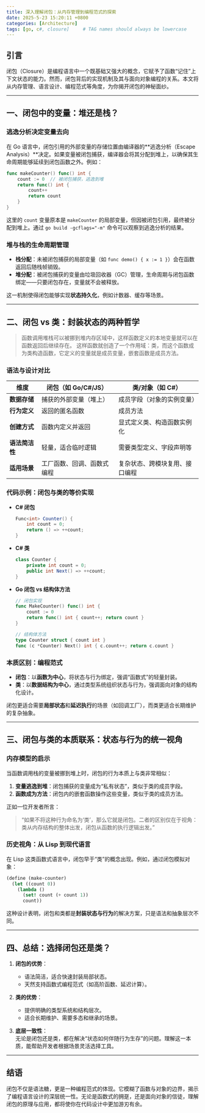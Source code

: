 ```yaml
---
title: 深入理解闭包：从内存管理到编程范式的探索
date: 2025-5-23 15:20:11 +0800
categories: [Architecture]
tags: [go, c#, closure]     # TAG names should always be lowercase
---
```


## 引言  
闭包（Closure）是编程语言中一个既基础又强大的概念，它赋予了函数“记住”上下文状态的能力。然而，闭包背后的实现机制及其与面向对象编程的关系。本文将从内存管理、语言设计、编程范式等角度，为你揭开闭包的神秘面纱。

---

## 一、闭包中的变量：堆还是栈？

### 逃逸分析决定变量去向  
在 Go 语言中，闭包引用的外部变量的存储位置由编译器的**逃逸分析（Escape Analysis）**决定。如果变量被闭包捕获，编译器会将其分配到堆上，以确保其生命周期能够延续到闭包函数之外。例如：  
```go
func makeCounter() func() int {
    count := 0  // 被闭包捕获，逃逸到堆
    return func() int {
        count++
        return count
    }
}
```
这里的 `count` 变量原本是 `makeCounter` 的局部变量，但因被闭包引用，最终被分配到堆上。通过 `go build -gcflags="-m"` 命令可以观察到逃逸分析的结果。

### 堆与栈的生命周期管理  
- **栈分配**：未被闭包捕获的局部变量（如 `func demo() { x := 1 }`）会在函数返回后随栈帧销毁。  
- **堆分配**：被闭包捕获的变量由垃圾回收器（GC）管理，生命周期与闭包函数绑定——只要闭包存在，变量就不会被释放。  

这一机制使得闭包能够实现**状态持久化**，例如计数器、缓存等场景。

---

## 二、闭包 vs 类：封装状态的两种哲学

> 函数调用堆栈可以被挪到堆内存区域中，这样函数定义的本地变量就可以在函数返回后继续存在。 这样函数就创造了一个作用域：类，而这个函数成为类构造函数，它定义的变量就是成员变量，嵌套函数是成员方法。

### 语法与设计对比  

| 维度                | 闭包（如 Go/C#/JS）              | 类/对象（如 C#）                 |
|---------------------|----------------------------------|----------------------------------|
| **数据存储**        | 捕获的外部变量（堆上）           | 成员字段（对象的实例变量）        |
| **行为定义**        | 返回的匿名函数                   | 成员方法                          |
| **创建方式**        | 函数内定义并返回                 | 显式定义类、构造函数实例化        |
| **语法简洁性**      | 轻量，适合临时逻辑               | 需要类型定义、字段声明等          |
| **适用场景**        | 工厂函数、回调、函数式编程        | 复杂状态、跨模块复用、接口编程     |

### 代码示例：闭包与类的等价实现  
- **C# 闭包**  
  ```csharp
  Func<int> Counter() {
      int count = 0;
      return () => ++count;
  }
  ```
- **C# 类**  
  ```csharp
  class Counter {
      private int count = 0;
      public int Next() => ++count;
  }
  ```
- **Go 闭包 vs 结构体方法**  
  ```go
  // 闭包实现
  func MakeCounter() func() int {
      count := 0
      return func() int { count++; return count }
  }

  // 结构体方法
  type Counter struct { count int }
  func (c *Counter) Next() int { c.count++; return c.count }
  ```

### 本质区别：编程范式  
- **闭包**：以**函数为中心**，将状态与行为绑定，强调“函数式”的轻量封装。  
- **类**：以**数据结构为中心**，通过类型系统组织状态与行为，强调面向对象的结构化设计。  

闭包更适合需要**局部状态**和**延迟执行**的场景（如回调工厂），而类更适合长期维护的复杂抽象。

---

## 三、闭包与类的本质联系：状态与行为的统一视角

### 内存模型的启示  
当函数调用栈的变量被挪到堆上时，闭包的行为本质上与类非常相似：  
1. **变量逃逸到堆**：闭包捕获的变量成为“私有状态”，类似于类的成员字段。  
2. **函数成为方法**：闭包内的嵌套函数操作这些变量，类似于类的成员方法。  

正如一位开发者所言：  
> “如果不将这种行为命名为‘类’，那么它就是闭包。二者的区别仅在于视角：类从内存结构的整体出发，闭包从函数的执行逻辑出发。”

### 历史视角：从 Lisp 到现代语言  
在 Lisp 这类函数式语言中，闭包早于“类”的概念出现。例如，通过闭包模拟对象：  
```scheme
(define (make-counter)
  (let ((count 0))
    (lambda ()
      (set! count (+ count 1))
      count))
```
这种设计表明，闭包和类都是**封装状态与行为**的解决方案，只是语法和抽象层次不同。

---

## 四、总结：选择闭包还是类？

1. **闭包的优势**：  
   - 语法简洁，适合快速封装局部状态。  
   - 天然支持函数式编程范式（如高阶函数、延迟计算）。  

2. **类的优势**：  
   - 提供明确的类型系统和结构层次。  
   - 适合长期维护、需要多态和继承的场景。  

3. **底层一致性**：  
   无论是闭包还是类，都在解决“状态如何伴随行为生存”的问题。理解这一本质，能帮助开发者根据场景灵活选择工具。

--- 

## 结语  
闭包不仅是语法糖，更是一种编程范式的体现。它模糊了函数与对象的边界，揭示了编程语言设计的深层统一性。无论是函数式的拥趸，还是面向对象的信徒，理解闭包的原理与应用，都将使你在代码设计中更加游刃有余。